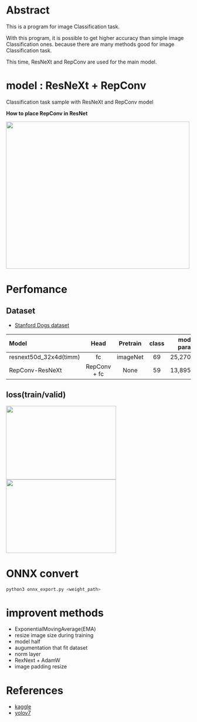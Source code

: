 # Abstract

This is a program for image Classification task.

With this program, it is possible to get higher accuracy than simple image Classification ones.
because there are many methods good for image Classification task.

This time, ResNeXt and RepConv are used for the main model.

# model : ResNeXt + RepConv
Classification task sample with ResNeXt and RepConv model 

<b>How to place RepConv in ResNet</b>

<img src="https://github.com/madara-tribe/onnxed-RepConv-ResNeXt/assets/48679574/52a55d59-6108-43ec-aa13-c35f514cd8c8" width="500px" height="400px"/>

# Perfomance

## Dataset
- [Stanford Dogs dataset](http://vision.stanford.edu/aditya86/ImageNetDogs/)

| Model | Head | Pretrain | class | model param | accuracy |
| :---         |     :---:      |     :---:      |     :---:      |     :---:      |         ---: |
| resnext50d_32x4d(timm) | fc | imageNet |69|25,270,000|74.09%|
| RepConv-ResNeXt | RepConv + fc | None |59|13,895,408|79.55%|

## loss(train/valid)

<img src="https://github.com/madara-tribe/onnxed-RepConv-ResNeXt/assets/48679574/ee856f28-91d1-4320-ba62-77fcfa941aa9" width="300px" height="200px"/>

<img src="https://github.com/madara-tribe/onnxed-RepConv-ResNeXt/assets/48679574/34ae5fe6-f8c6-4e1b-b75a-3f08df1599fa" width="300px" height="200px"/>


# ONNX convert
```bash
python3 onnx_export.py <weight_path>
```

# improvent methods
- ExponentialMovingAverage(EMA)
- resize image size during training
- model half
- augumentation that fit dataset
- norm layer
- RexNext + AdamW
- image padding resize

# References
- [kaggle](https://www.kaggle.com/code/nachiket273/pytorch-resnetrs50-ema-wandb)
- [yolov7](https://github.com/WongKinYiu/yolov7)
